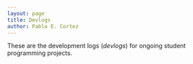 ```yaml
---
layout: page
title: Devlogs
author: Pablo E. Cortez
---
```


These are the development logs (*devlogs*) for ongoing student programming projects.

<!-- {% include devlog_feed.html %} -->

